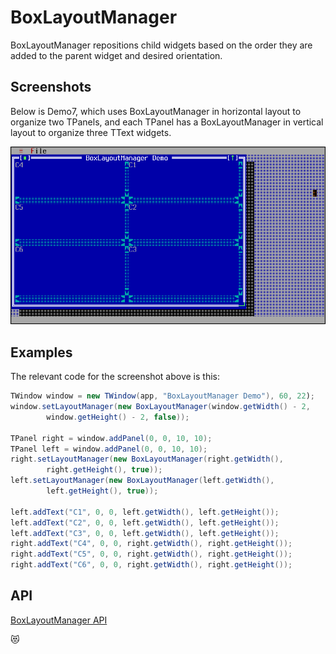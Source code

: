 BoxLayoutManager
================

BoxLayoutManager repositions child widgets based on the order they are
added to the parent widget and desired orientation.

Screenshots
-----------

Below is Demo7, which uses BoxLayoutManager in horizontal layout to
organize two TPanels, and each TPanel has a BoxLayoutManager in
vertical layout to organize three TText widgets.

![panel_1](uploads/6173b3b63efdaf75ef077d2ae97de787/panel_1.png)

Examples
--------

The relevant code for the screenshot above is this:

```Java
TWindow window = new TWindow(app, "BoxLayoutManager Demo"), 60, 22);
window.setLayoutManager(new BoxLayoutManager(window.getWidth() - 2,
        window.getHeight() - 2, false));

TPanel right = window.addPanel(0, 0, 10, 10);
TPanel left = window.addPanel(0, 0, 10, 10);
right.setLayoutManager(new BoxLayoutManager(right.getWidth(),
        right.getHeight(), true));
left.setLayoutManager(new BoxLayoutManager(left.getWidth(),
        left.getHeight(), true));

left.addText("C1", 0, 0, left.getWidth(), left.getHeight());
left.addText("C2", 0, 0, left.getWidth(), left.getHeight());
left.addText("C3", 0, 0, left.getWidth(), left.getHeight());
right.addText("C4", 0, 0, right.getWidth(), right.getHeight());
right.addText("C5", 0, 0, right.getWidth(), right.getHeight());
right.addText("C6", 0, 0, right.getWidth(), right.getHeight());
```

API
---

[BoxLayoutManager API](https://jexer.sourceforge.io/apidocs/api/jexer/layout/BoxLayoutManager.html)

😻